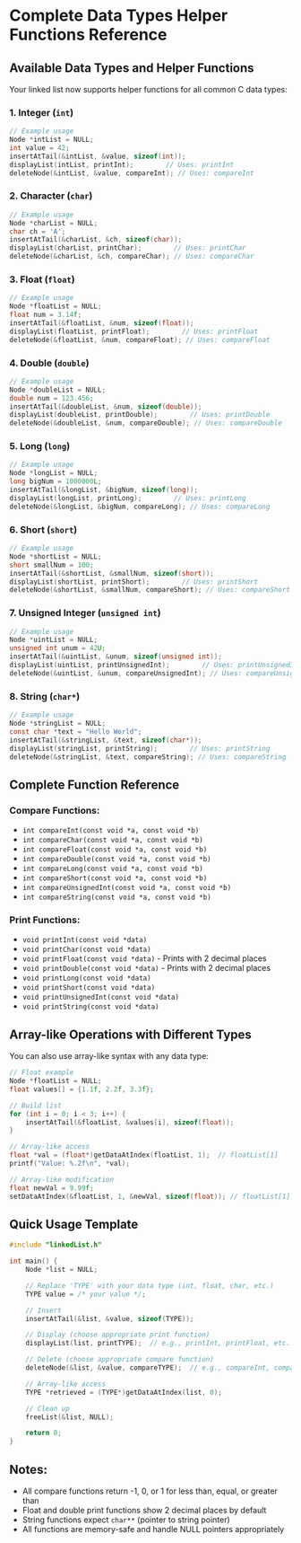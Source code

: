 # Complete Data Types Helper Functions Reference

## Available Data Types and Helper Functions

Your linked list now supports helper functions for all common C data types:

### 1. **Integer (`int`)**
```c
// Example usage
Node *intList = NULL;
int value = 42;
insertAtTail(&intList, &value, sizeof(int));
displayList(intList, printInt);        // Uses: printInt
deleteNode(&intList, &value, compareInt); // Uses: compareInt
```

### 2. **Character (`char`)**
```c
// Example usage
Node *charList = NULL;
char ch = 'A';
insertAtTail(&charList, &ch, sizeof(char));
displayList(charList, printChar);        // Uses: printChar
deleteNode(&charList, &ch, compareChar); // Uses: compareChar
```

### 3. **Float (`float`)**
```c
// Example usage
Node *floatList = NULL;
float num = 3.14f;
insertAtTail(&floatList, &num, sizeof(float));
displayList(floatList, printFloat);        // Uses: printFloat
deleteNode(&floatList, &num, compareFloat); // Uses: compareFloat
```

### 4. **Double (`double`)**
```c
// Example usage
Node *doubleList = NULL;
double num = 123.456;
insertAtTail(&doubleList, &num, sizeof(double));
displayList(doubleList, printDouble);        // Uses: printDouble
deleteNode(&doubleList, &num, compareDouble); // Uses: compareDouble
```

### 5. **Long (`long`)**
```c
// Example usage
Node *longList = NULL;
long bigNum = 1000000L;
insertAtTail(&longList, &bigNum, sizeof(long));
displayList(longList, printLong);        // Uses: printLong
deleteNode(&longList, &bigNum, compareLong); // Uses: compareLong
```

### 6. **Short (`short`)**
```c
// Example usage
Node *shortList = NULL;
short smallNum = 100;
insertAtTail(&shortList, &smallNum, sizeof(short));
displayList(shortList, printShort);        // Uses: printShort
deleteNode(&shortList, &smallNum, compareShort); // Uses: compareShort
```

### 7. **Unsigned Integer (`unsigned int`)**
```c
// Example usage
Node *uintList = NULL;
unsigned int unum = 42U;
insertAtTail(&uintList, &unum, sizeof(unsigned int));
displayList(uintList, printUnsignedInt);        // Uses: printUnsignedInt
deleteNode(&uintList, &unum, compareUnsignedInt); // Uses: compareUnsignedInt
```

### 8. **String (`char*`)**
```c
// Example usage
Node *stringList = NULL;
const char *text = "Hello World";
insertAtTail(&stringList, &text, sizeof(char*));
displayList(stringList, printString);        // Uses: printString
deleteNode(&stringList, &text, compareString); // Uses: compareString
```

## Complete Function Reference

### Compare Functions:
- `int compareInt(const void *a, const void *b)`
- `int compareChar(const void *a, const void *b)`
- `int compareFloat(const void *a, const void *b)`
- `int compareDouble(const void *a, const void *b)`
- `int compareLong(const void *a, const void *b)`
- `int compareShort(const void *a, const void *b)`
- `int compareUnsignedInt(const void *a, const void *b)`
- `int compareString(const void *a, const void *b)`

### Print Functions:
- `void printInt(const void *data)`
- `void printChar(const void *data)`
- `void printFloat(const void *data)` - Prints with 2 decimal places
- `void printDouble(const void *data)` - Prints with 2 decimal places
- `void printLong(const void *data)`
- `void printShort(const void *data)`
- `void printUnsignedInt(const void *data)`
- `void printString(const void *data)`

## Array-like Operations with Different Types

You can also use array-like syntax with any data type:

```c
// Float example
Node *floatList = NULL;
float values[] = {1.1f, 2.2f, 3.3f};

// Build list
for (int i = 0; i < 3; i++) {
    insertAtTail(&floatList, &values[i], sizeof(float));
}

// Array-like access
float *val = (float*)getDataAtIndex(floatList, 1);  // floatList[1]
printf("Value: %.2f\n", *val);

// Array-like modification
float newVal = 9.99f;
setDataAtIndex(&floatList, 1, &newVal, sizeof(float)); // floatList[1] = 9.99f
```

## Quick Usage Template

```c
#include "linkedList.h"

int main() {
    Node *list = NULL;

    // Replace 'TYPE' with your data type (int, float, char, etc.)
    TYPE value = /* your value */;

    // Insert
    insertAtTail(&list, &value, sizeof(TYPE));

    // Display (choose appropriate print function)
    displayList(list, printTYPE);  // e.g., printInt, printFloat, etc.

    // Delete (choose appropriate compare function)
    deleteNode(&list, &value, compareTYPE);  // e.g., compareInt, compareFloat, etc.

    // Array-like access
    TYPE *retrieved = (TYPE*)getDataAtIndex(list, 0);

    // Clean up
    freeList(&list, NULL);

    return 0;
}
```

## Notes:
- All compare functions return -1, 0, or 1 for less than, equal, or greater than
- Float and double print functions show 2 decimal places by default
- String functions expect `char**` (pointer to string pointer)
- All functions are memory-safe and handle NULL pointers appropriately
